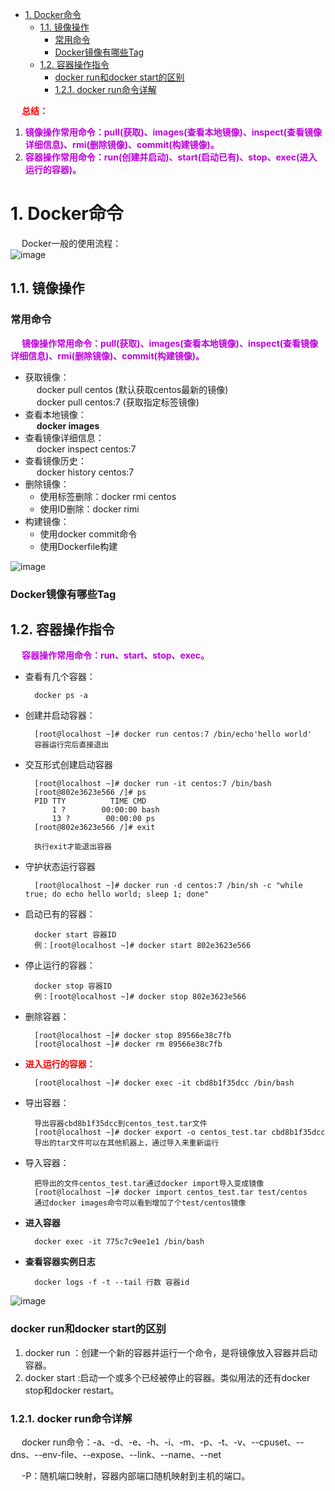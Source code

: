 
<!-- TOC -->

- [1. Docker命令](#1-docker命令)
    - [1.1. 镜像操作](#11-镜像操作)
        - [常用命令](#常用命令)
        - [Docker镜像有哪些Tag](#docker镜像有哪些tag)
    - [1.2. 容器操作指令](#12-容器操作指令)
        - [docker run和docker start的区别](#docker-run和docker-start的区别)
        - [1.2.1. docker run命令详解](#121-docker-run命令详解)

<!-- /TOC -->

&emsp; **<font color = "red">总结：</font>**  
1. **<font color = "clime">镜像操作常用命令：pull(获取)、images(查看本地镜像)、inspect(查看镜像详细信息)、rmi(删除镜像)、commit(构建镜像)。</font>**  
2. **<font color = "clime">容器操作常用命令：run(创建并启动)、start(启动已有)、stop、exec(进入运行的容器)。</font>**  


# 1. Docker命令  
&emsp; Docker一般的使用流程：  
![image](http://182.92.69.8:8081/img/devops/docker/docker-39.png)  

## 1.1. 镜像操作
### 常用命令
&emsp; **<font color = "clime">镜像操作常用命令：pull(获取)、images(查看本地镜像)、inspect(查看镜像详细信息)、rmi(删除镜像)、commit(构建镜像)。</font>**  

* 获取镜像：  
&emsp; docker pull centos (默认获取centos最新的镜像)  
&emsp; docker pull centos:7 (获取指定标签镜像)
* 查看本地镜像：  
&emsp; **docker images**  
* 查看镜像详细信息：  
&emsp; docker inspect centos:7  
* 查看镜像历史：  
&emsp; docker history centos:7  
* 删除镜像：  
    * 使用标签删除：docker rmi centos  
    * 使用ID删除：docker rimi
* 构建镜像：    
    * 使用docker commit命令  
    * 使用Dockerfile构建

![image](http://182.92.69.8:8081/img/devops/docker/docker-8.png)  

<!-- 

* docker pull 镜像名<:tags> - 从远程仓库抽取镜像   
    docker pull centos    (默认获取centos最新的镜像)
    docker pull centos:7 (获取指定标签镜像)
* docker images - 查看本地镜像  
* docker run 镜像名<:tags> - 创建容器，启动应用  
* docker ps - 查看正在运行中的镜像  
* docker rm <-f> 容器id - 删除容器  
* docker rmi <-f> 镜像名:<tags\> - 删除镜像  
-->

### Docker镜像有哪些Tag
<!-- 

http://www.zztongyun.com/article/docker%20%E6%9F%A5%E7%9C%8B%E9%95%9C%E5%83%8F%E7%9A%84%E8%AF%A6%E7%BB%86%E4%BF%A1%E6%81%AF
-->


## 1.2. 容器操作指令
&emsp; **<font color = "clime">容器操作常用命令：run、start、stop、exec。</font>**  
* 查看有几个容器：  

        docker ps -a 
        
* 创建并启动容器：  

        [root@localhost ~]# docker run centos:7 /bin/echo'hello world'
        容器运行完后直接退出

* 交互形式创建启动容器  

        [root@localhost ~]# docker run -it centos:7 /bin/bash
        [root@802e3623e566 /]# ps
        PID TTY          TIME CMD
            1 ?        00:00:00 bash
            13 ?        00:00:00 ps
        [root@802e3623e566 /]# exit

        执行exit才能退出容器  

* 守护状态运行容器  

        [root@localhost ~]# docker run -d centos:7 /bin/sh -c "while true; do echo hello world; sleep 1; done"
        
* 启动已有的容器：

        docker start 容器ID
        例：[root@localhost ~]# docker start 802e3623e566

* 停止运行的容器：  

        docker stop 容器ID
        例：[root@localhost ~]# docker stop 802e3623e566

* 删除容器：  

        [root@localhost ~]# docker stop 89566e38c7fb
        [root@localhost ~]# docker rm 89566e38c7fb

* **<font color = "red">进入运行的容器：</font>**  

        [root@localhost ~]# docker exec -it cbd8b1f35dcc /bin/bash

* 导出容器：  

        导出容器cbd8b1f35dcc到centos_test.tar文件
        [root@localhost ~]# docker export -o centos_test.tar cbd8b1f35dcc
        导出的tar文件可以在其他机器上，通过导入来重新运行  

* 导入容器：

        把导出的文件centos_test.tar通过docker import导入变成镜像
        [root@localhost ~]# docker import centos_test.tar test/centos
        通过docker images命令可以看到增加了个test/centos镜像

* **进入容器**  

        docker exec -it 775c7c9ee1e1 /bin/bash

* **查看容器实例日志**  

        docker logs -f -t --tail 行数 容器id

![image](http://182.92.69.8:8081/img/devops/docker/docker-7.png)  

### docker run和docker start的区别
<!-- 
docker run和docker start的区别
https://blog.csdn.net/weixin_44455388/article/details/120947771
-->
1. docker run ：创建一个新的容器并运行一个命令，是将镜像放入容器并启动容器。  
2. docker start :启动一个或多个已经被停止的容器。类似用法的还有docker stop和docker restart。  


### 1.2.1. docker run命令详解  
<!-- 
https://blog.csdn.net/qq_38974638/article/details/121061590
-->
&emsp; docker run命令：-a、-d、-e、-h、-i、-m、-p、-t、-v、--cpuset、--dns、--env-file、--expose、--link、--name、--net  

&emsp; -P：随机端口映射，容器内部端口随机映射到主机的端口。


